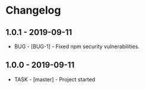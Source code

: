 # Changelog

## 1.0.1 - 2019-09-11
  - BUG - [BUG-1] - Fixed npm security vulnerabilities.

## 1.0.0 - 2019-09-11 
  - TASK - [master] - Project started